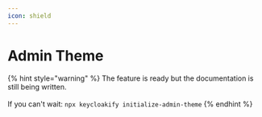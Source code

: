 ```yaml
---
icon: shield
---
```


# Admin Theme

{% hint style="warning" %}
The feature is ready but the documentation is still being written.  \
\
If you can't wait: `npx keycloakify initialize-admin-theme`
{% endhint %}

